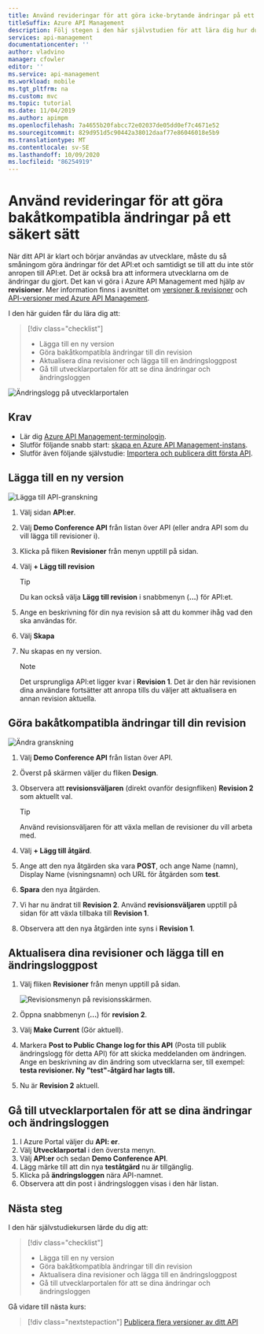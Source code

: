 ```yaml
---
title: Använd revideringar för att göra icke-brytande ändringar på ett säkert sätt i API Management
titleSuffix: Azure API Management
description: Följ stegen i den här självstudien för att lära dig hur du gör ändringar som är bakåtkompatibla i API Management.
services: api-management
documentationcenter: ''
author: vladvino
manager: cfowler
editor: ''
ms.service: api-management
ms.workload: mobile
ms.tgt_pltfrm: na
ms.custom: mvc
ms.topic: tutorial
ms.date: 11/04/2019
ms.author: apimpm
ms.openlocfilehash: 7a4655b20fabcc72e02037de05dd0ef7c4671e52
ms.sourcegitcommit: 829d951d5c90442a38012daaf77e86046018e5b9
ms.translationtype: MT
ms.contentlocale: sv-SE
ms.lasthandoff: 10/09/2020
ms.locfileid: "86254919"
---
```

# <a name="use-revisions-to-make-non-breaking-changes-safely"></a>Använd revideringar för att göra bakåtkompatibla ändringar på ett säkert sätt
När ditt API är klart och börjar användas av utvecklare, måste du så småningom göra ändringar för det API:et och samtidigt se till att du inte stör anropen till API:et. Det är också bra att informera utvecklarna om de ändringar du gjort. Det kan vi göra i Azure API Management med hjälp av **revisioner**. Mer information finns i avsnittet om [versioner & revisioner](https://azure.microsoft.com/blog/versions-revisions/) och [API-versioner med Azure API Management](https://azure.microsoft.com/blog/api-versioning-with-azure-api-management/).

I den här guiden får du lära dig att:

> [!div class="checklist"]
> * Lägga till en ny version
> * Göra bakåtkompatibla ändringar till din revision
> * Aktualisera dina revisioner och lägga till en ändringsloggpost
> * Gå till utvecklarportalen för att se dina ändringar och ändringsloggen

![Ändringslogg på utvecklarportalen](media/api-management-getstarted-revise-api/azure_portal.PNG)

## <a name="prerequisites"></a>Krav

+ Lär dig [Azure API Management-terminologin](api-management-terminology.md).
+ Slutför följande snabb start: [skapa en Azure API Management-instans](get-started-create-service-instance.md).
+ Slutför även följande självstudie: [Importera och publicera ditt första API](import-and-publish.md).

## <a name="add-a-new-revision"></a>Lägga till en ny version

![Lägga till API-granskning](media/api-management-getstarted-revise-api/07-AddRevisions-01-AddNewRevision.png)

1. Välj sidan **API:er**.
2. Välj **Demo Conference API** från listan över API (eller andra API som du vill lägga till revisioner i).
3. Klicka på fliken **Revisioner** från menyn upptill på sidan.
4. Välj **+ Lägg till revision**

    > [!TIP]
    > Du kan också välja **Lägg till revision** i snabbmenyn (**...**) för API:et.

5. Ange en beskrivning för din nya revision så att du kommer ihåg vad den ska användas för.
6. Välj **Skapa**
7. Nu skapas en ny version.

    > [!NOTE]
    > Det ursprungliga API:et ligger kvar i **Revision 1**. Det är den här revisionen dina användare fortsätter att anropa tills du väljer att aktualisera en annan revision aktuella.

## <a name="make-non-breaking-changes-to-your-revision"></a>Göra bakåtkompatibla ändringar till din revision

![Ändra granskning](media/api-management-getstarted-revise-api/07-AddRevisions-02-MakeChanges.png)

1. Välj **Demo Conference API** från listan över API.
2. Överst på skärmen väljer du fliken **Design**.
3. Observera att **revisionsväljaren** (direkt ovanför designfliken) **Revision 2** som aktuellt val.

    > [!TIP]
    > Använd revisionsväljaren för att växla mellan de revisioner du vill arbeta med.

4. Välj **+ Lägg till åtgärd**.
5. Ange att den nya åtgärden ska vara **POST**, och ange Name (namn), Display Name (visningsnamn) och URL för åtgärden som **test**.
6. **Spara** den nya åtgärden.
7. Vi har nu ändrat till **Revision 2**. Använd **revisionsväljaren** upptill på sidan för att växla tillbaka till **Revision 1**.
8. Observera att den nya åtgärden inte syns i **Revision 1**. 

## <a name="make-your-revision-current-and-add-a-change-log-entry"></a>Aktualisera dina revisioner och lägga till en ändringsloggpost

1. Välj fliken **Revisioner** från menyn upptill på sidan.

    ![Revisionsmenyn på revisionsskärmen.](media/api-management-getstarted-revise-api/RevisionsMenu.PNG)

2. Öppna snabbmenyn (**...**) för **revision 2**.
3. Välj **Make Current** (Gör aktuell).
4. Markera **Post to Public Change log for this API** (Posta till publik ändringslogg för detta API) för att skicka meddelanden om ändringen. Ange en beskrivning av din ändring som utvecklarna ser, till exempel: **testa revisioner. Ny "test"-åtgärd har lagts till.**
5. Nu är **Revision 2** aktuell.

## <a name="browse-the-developer-portal-to-see-changes-and-change-log"></a>Gå till utvecklarportalen för att se dina ändringar och ändringsloggen

1. I Azure Portal väljer du **API: er**.
2. Välj **Utvecklarportal** i den översta menyn.
3. Välj **API:er** och sedan **Demo Conference API**.
4. Lägg märke till att din nya **teståtgärd** nu är tillgänglig.
5. Klicka på **ändringsloggen** nära API-namnet.
6. Observera att din post i ändringsloggen visas i den här listan.

## <a name="next-steps"></a>Nästa steg

I den här självstudiekursen lärde du dig att:

> [!div class="checklist"]
> * Lägga till en ny version
> * Göra bakåtkompatibla ändringar till din revision
> * Aktualisera dina revisioner och lägga till en ändringsloggpost
> * Gå till utvecklarportalen för att se dina ändringar och ändringsloggen

Gå vidare till nästa kurs:

> [!div class="nextstepaction"]
> [Publicera flera versioner av ditt API](api-management-get-started-publish-versions.md)
